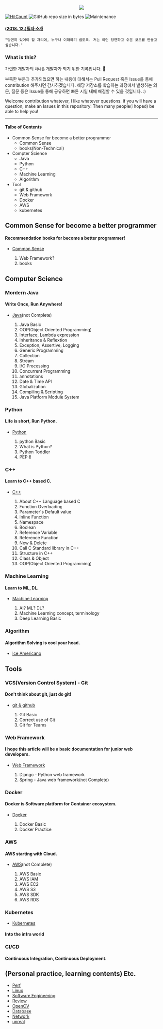 
<div align=center>

![](/assets/training_main.png)

</div>

[![HitCount](http://hits.dwyl.io/rjs1197/training.svg)](http://hits.dwyl.io/rjs1197/training) 
![GitHub repo size in bytes](https://img.shields.io/github/repo-size/badges/shields.svg) 
![Maintenance](https://img.shields.io/maintenance/yes/2018.svg)  

#### [(2018. 12.)필자 소개](/resume/README.md)  

```
"당연히 있어야 할 자리에, 누구나 이해하기 쉽도록. 저는 이런 당연하고 쉬운 코드를 만들고 싶습니다."  
```

### What is this?  

가련한 개발자의 `더나은` 개발자가 되기 위한 기록입니다. :pray:  

부족한 부분과 추가되었으면 하는 내용에 대해서는 Pull Request 혹은 Issue를 통해 contribution 해주시면 감사하겠습니다. 해당 저장소를 학습하는 과정에서 발생하는 의문, 질문 등은 Issue를 통해 공유하면 빠른 시일 내에 해결할 수 있을 것입니다. :)

Welcome contribution whatever, I like whatever questions. if you will have a question, make an Issues in this repository! Then many people(i hoped) be able to help you!     

---

#### Talbe of Contents 

- Common Sense for become a better programmer
	- Common Sense  
	- books(Non-Technical)  
- Compter Science  
	- Java  
	- Python  
	- C++  
	- Machine Learning  
	- Algorithm  
- Tool 
	- git & github  
	- Web Framework  
	- Docker  
	- AWS  
	- kubernetes  

## Common Sense for become a better programmer

#### Recommendation books for become a better programmer!

- [Common Sense](/commonsense/README.md)

	1. Web Framework?  
	2. books  

## Computer Science  

### Mordern Java  

#### Write Once, Run Anywhere!  

- [Java](/java/README.md)(not Complete)  

	1. Java Basic  
	2. OOP(Object Oriented Programming)  
	3. Interface, Lambda expression  
	4. Inheritance & Reflextion  
	5. Exception, Assertive, Logging  
	6. Generic Programming  
	7. Collection  
	8. Stream  
	9. I/O Processing  
	10. Concurrent Programming  
	11. annotations  
	12. Date & Time API  
	13. Globalization  
	14. Compiling & Scripting  
	15. Java Platform Module System  

### Python  

#### Life is short, Run Python.  

- [Python](/python/README.md)  

	1. python Basic  
	2. What is Python?  
	3. Python Toddler  
	4. PEP 8  

### C++  

#### Learn to C++ based C.  

- [C++](/c++/README.md)  

	1. About C++ Language based C  
	2. Function Overloading  
	3. Parameter's Default value  
	4. Inline Function  
	5. Namespace  
	6. Boolean  
	7. Reference Variable  
	8. Reference Function  
	9. New & Delete  
	10. Call C Standard library in C++  
	11. Structure in C++  
	12. Class & Object  
	13. OOP(Object Oriented Programming)  

### Machine Learning  

#### Learn to ML, DL.  

- [Machine Learning](/machine_learning/README.md)  

	1. AI? ML? DL?  
	2. Machine Learning concept, terminology  
	3. Deep Learning Basic  

### Algorithm  

#### Algorithm Solving is cool your head.  

- [Ice Americano](https://github.com/rjs1197/iceamericano)  

## Tools  

### VCS(Version Control System) - Git  

#### Don't think about git, just do git!  

- [git & github](/git/README.md)  
	
	1. Git Basic  
	2. Correct use of Git  
	3. Git for Teams  

### Web Framework  

#### I hope this article will be a basic documentation for junior web developers.  

- [Web Framework](/web/README.md)
	
	1. Django - Python web framework  
	2. Spring - Java web framework(not Complete)  

### Docker  

#### Docker is Software platform for Container ecosystem.  

- [Docker](/docker/README.md)  
	
	1. Docker Basic  
	2. Docker Practice  

### AWS  

#### AWS starting with Cloud.  

- [AWS](/aws/README.md)(not Complete)  

	1. AWS Basic  
	2. AWS IAM  
	3. AWS EC2  
	4. AWS S3  
	5. AWS SDK  
	6. AWS RDS  

### Kubernetes  

- [Kubernetes](/kubernetes/README.md)  

#### Into the infra world  

### CI/CD  

#### Continuous Integration, Continuous Deployment.  

## (Personal practice, learning contents) Etc.  

- [Perf](/perf/README.md)  
- [Linux](/linux/README.md)  
- [Software Engineering](/softwareengineering/README.md)  
- [Review](/review/README.md)  
- [OpenCV](/opencv/README.md)  
- [Database](/database/README.md)  
- [Network](/network/README.md)  
- [unreal](/unreal/README.md)  
